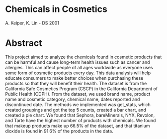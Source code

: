 # Chemicals in Cosmetics
A. Keiper, K. Lin - DS 2001

# Abstract
This project aimed to analyze the chemicals found in cosmetic products that can be harmful and cause long-term health issues such as cancer and allergies. This can affect people of all ages worldwide as everyone uses some form of cosmetic products every day. This data analysis will help educate consumers to make better choices when purchasing these products so that they will benefit their health. The dataset is from the California Safe Cosmetics Program (CSCP) in the California Department of Public Health (CDPH). From the dataset, we used brand name, product name and cosmetic category, chemical name, dates reported and discontinued date. The methods we implemented was get_stats, which created groupings and got the top 5 counts, created a bar chart, and created a pie chart. We found that Sephora, bareMinerals, NYX, Revolon, and Tarte have the highest number of products with chemicals. We found that makeup products make up 66.5% of the dataset, and that titanium dioxide is found in 91.6% of the products in the data. 
